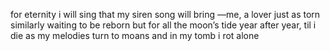 for eternity i will sing
that my siren song will bring
—me, a lover just as torn
similarly waiting to be reborn
but for all the moon’s tide 
year after year, til i die
as my melodies turn to moans
and in my tomb i rot alone
